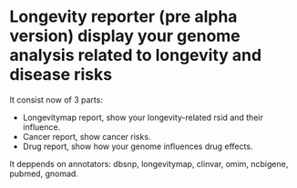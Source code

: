 # Longevity reporter (pre alpha version) display your genome analysis related to longevity and disease risks

It consist now of 3 parts:
* Longevitymap report, show your longevity-related rsid and their influence.
* Cancer report, show cancer risks.
* Drug report, show how your genome influences drug effects.

It deppends on annotators: dbsnp, longevitymap, clinvar, omim, ncbigene, pubmed, gnomad.